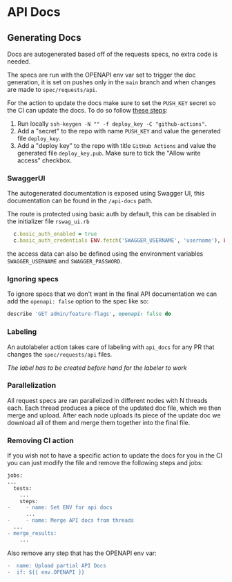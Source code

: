# API Docs
## Generating Docs
Docs are autogenerated based off of the requests specs, no extra code is needed.

The specs are run with the OPENAPI env var set to trigger the doc generation, it is set on pushes only in the `main` branch and when changes are made to `spec/requests/api`.

For the action to update the docs make sure to set the `PUSH_KEY` secret so the CI can update the docs. To do so follow [these steps](https://stackoverflow.com/a/74563109):
1. Run locally `ssh-keygen -N "" -f deploy_key -C "github-actions"`.
2. Add a "secret" to the repo with name `PUSH_KEY` and value the generated file `deploy_key`.
3. Add a "deploy key" to the repo with title `GitHub Actions` and value the generated file `deploy_key.pub`. Make sure to tick the "Allow write access" checkbox.

### SwaggerUI
The autogenerated documentation is exposed using Swagger UI, this documentation can be found in the `/api-docs` path.

The route is protected using basic auth by default, this can be disabled in the initializer file `rswag_ui.rb`
```ruby
  c.basic_auth_enabled = true
  c.basic_auth_credentials ENV.fetch('SWAGGER_USERNAME', 'username'), ENV.fetch('SWAGGER_PASSWORD', 'password')
```
the access data can also be defined using the environment variables `SWAGGER_USERNAME` and `SWAGGER_PASSWORD`. 

### Ignoring specs
To ignore specs that we don't want in the final API documentation we can add the `openapi: false` option to the spec like so:
```ruby
describe 'GET admin/feature-flags', openapi: false do
```

### Labeling
An autolabeler action takes care of labeling with `api_docs` for any PR that changes the `spec/requests/api` files.

*The label has to be created before hand for the labeler to work*

### Parallelization
All request specs are ran parallelized in different nodes with N threads each. Each thread produces a piece of the updated doc file, which we then merge and upload. After each node uploads its piece of the update doc we download all of them and merge them together into the final file.

### Removing CI action
If you wish not to have a specific action to update the docs for you in the CI you can just modify the file and remove the following steps and jobs:
```diff
jobs:
...
  tests:
    ...
    steps:
-     - name: Set ENV for api docs
      ...
-     - name: Merge API docs from threads
  ...
- merge_results:
    ...
```
Also remove any step that has the OPENAPI env var:
```diff
-  name: Upload partial API Docs
-  if: ${{ env.OPENAPI }}
```
